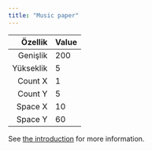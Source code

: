 ```yaml
---
title: "Music paper"
---
```


|   Özellik | Value |
| ---------:|:----- |
|  Genişlik | 200   |
| Yükseklik | 5     |
|   Count X | 1     |
|   Count Y | 5     |
|   Space X | 10    |
|   Space Y | 60    |

See [the introduction](intro) for more information.
